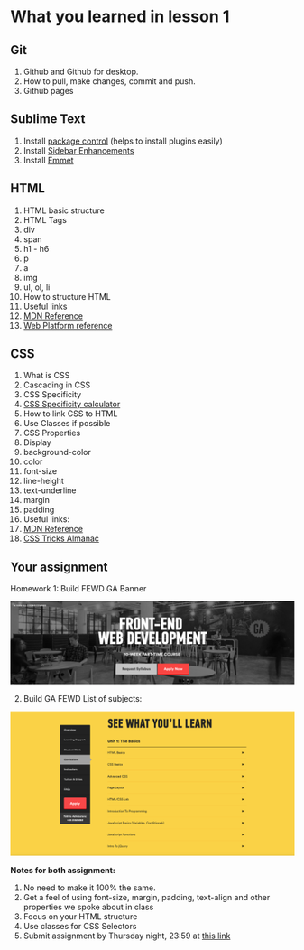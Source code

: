 # What you learned in lesson 1

## Git

1. Github and Github for desktop.
2. How to pull, make changes, commit and push.
3. Github pages

## Sublime Text

1. Install [package control](https://packagecontrol.io) (helps to install plugins easily)
2. Install [Sidebar Enhancements](https://packagecontrol.io/packages/SideBarEnhancements)
3. Install [Emmet](https://emmet.io)

## HTML

1. HTML basic structure
2. HTML Tags
  1. div
  2. span
  3. h1 - h6
  4. p
  5. a
  6. img
  7. ul, ol, li
3. How to structure HTML
4. Useful links
  1. [MDN Reference](https://developer.mozilla.org/en/docs/Web/HTML/Element)
  2. [Web Platform reference](https://webplatform.github.io/docs/html/elements/)

## CSS

1. What is CSS
2. Cascading in CSS
3. CSS Specificity
  1. [CSS Specificity calculator](https://specificity.keegan.st)
4. How to link CSS to HTML
5. Use Classes if possible
6. CSS Properties
  1. Display
  2. background-color
  3. color
  4. font-size
  5. line-height
  6. text-underline
  7. margin
  8. padding
7. Useful links:
  1. [MDN Reference](https://developer.mozilla.org/en-US/docs/Web/CSS/Reference)
  2. [CSS Tricks Almanac](https://css-tricks.com/almanac/)

## Your assignment

Homework 1: Build FEWD GA Banner

<img src="images/homework1/ga-banner.png" alt="">

2. Build GA FEWD List of subjects:

<img src="images/homework1/ga-subject-list.png" alt="">

**Notes for both assignment:**

1. No need to make it 100% the same.
2. Get a feel of using font-size, margin, padding, text-align and other properties we spoke about in class
3. Focus on your HTML structure
4. Use classes for CSS Selectors
5. Submit assignment by Thursday night, 23:59 at [this link](https://docs.google.com/a/generalassemb.ly/spreadsheets/d/1oeikgpbStGhOZ2irZRYPPdImgT64CZTh7LvQmTSaZLo/edit?usp=sharing)

